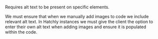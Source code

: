Requires alt text to be present on specific elements. 

We must ensure that when we manually add images to code we include relevant alt text. In Hatchly instances we must give the client the option to enter their own alt text when adding images and ensure it is populated within the code.